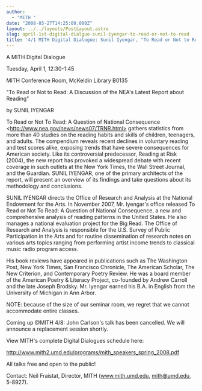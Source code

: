 ```yaml
---
author:
  - "MITH "
date: "2008-03-27T14:25:00.000Z"
layout: ../../layouts/PostLayout.astro
slug: april-1st-digital-dialgue-sunil-iyengar-to-read-or-not-to-read
title: '4/1 MITH Digital Dialogue: Sunil Iyengar, "To Read or Not to Read"'
---
```


A MITH Digital Dialogue

Tuesday, April 1, 12:30-1:45

MITH Conference Room, McKeldin Library B0135

"To Read or Not to Read: A Discussion of the NEA's Latest Report about Reading"

by SUNIL IYENGAR

To Read or Not To Read: A Question of National Consequence &lt;http://www.nea.gov/news/news07/TRNR.html> gathers statistics from more than 40 studies on the reading habits and skills of children, teenagers, and adults. The compendium reveals recent declines in voluntary reading and test scores alike, exposing trends that have severe consequences for American society. Like its controversial predecessor, Reading at Risk (2004), the new report has provoked a widespread debate with recent coverage in such outlets at the New York Times, the Wall Street Journal, and the Guardian. SUNIL IYENGAR, one of the primary architects of the report, will present an overview of its findings and take questions about its methodology and conclusions.

SUNIL IYENGAR directs the Office of Research and Analysis at the National Endowment for the Arts. In November 2007, Mr. Iyengar's office released To Read or Not To Read: A Question of National Consequence, a new and comprehensive analysis of reading patterns in the United States. He also manages a national evaluation project for the Big Read. The Office of Research and Analysis is responsible for the U.S. Survey of Public Participation in the Arts and for routine dissemination of research notes on various arts topics ranging from performing artist income trends to classical music radio program access.

His book reviews have appeared in publications such as The Washington Post, New York Times, San Francisco Chronicle, The American Scholar, The New Criterion, and Contemporary Poetry Review. He was a board member of the American Poetry & Literacy Project, co-founded by Andrew Carroll and the late Joseph Brodsky. Mr. Iyengar earned his B.A. in English from the University of Michigan in Ann Arbor.

NOTE: because of the size of our seminar room, we regret that we cannot accommodate entire classes.

Coming up @MITH 4/8: John Carlson's talk has been cancelled. We will announce a replacement session shortly.

View MITH's complete Digital Dialogues schedule here:

http://www.mith2.umd.edu/programs/mith_speakers_spring_2008.pdf

All talks free and open to the public!

Contact: Neil Fraistat, Director, MITH (www.mith.umd.edu, mith@umd.edu, 5-8927).

